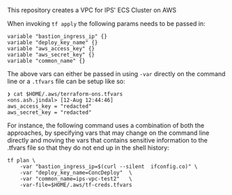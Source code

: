 This repository creates a VPC for IPS' ECS Cluster on AWS


When invoking `tf apply` the following params needs to be passed in:

```
variable "bastion_ingress_ip" {}
variable "deploy_key_name" {}
variable "aws_access_key" {}
variable "aws_secret_key" {}
variable "common_name" {}
```

The above vars can either be passed in using `-var` directly on the command line or a `.tfvars` file can be setup like so:
```
❯ cat $HOME/.aws/terraform-ons.tfvars                                                                                                                                                                    <ons.ash.jindal> [12-Aug 12:44:46]
aws_access_key = "redacted"
aws_secret_key = "redacted"
```


For instance, the following command uses a combination of both the approaches, by specifying vars that may change on the command line directly and moving the
vars that contains sensitive information to the .tfvars file so that they do not end up in the shell history:
```
tf plan \
    -var "bastion_ingress_ip=$(curl --silent  ifconfig.co)" \
    -var "deploy_key_name=ConcDeploy"  \
    -var "common_name=ips-vpc-test2"   \
    -var-file=$HOME/.aws/tf-creds.tfvars 
```